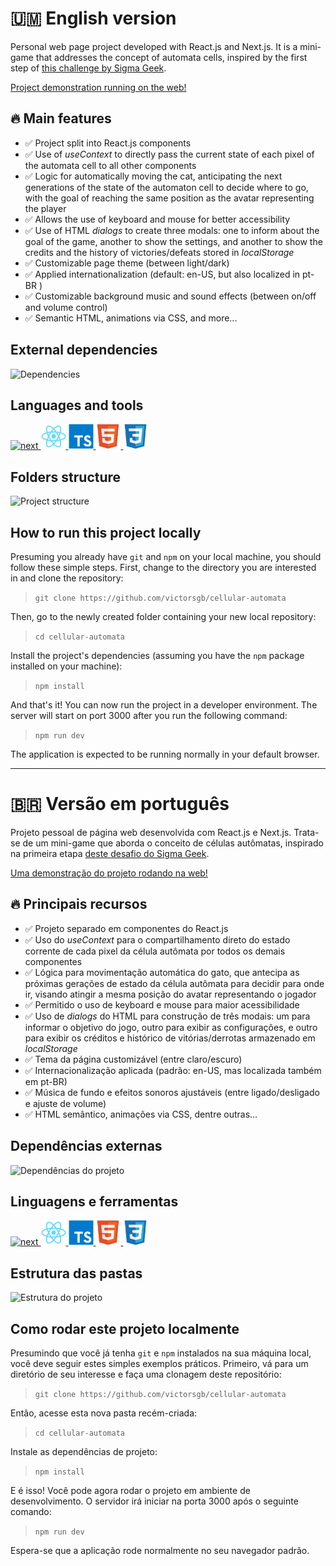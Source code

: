 # 🇺🇲 English version

Personal web page project developed with React.js and Next.js. It is a mini-game that addresses the concept of automata cells, inspired by the first step of  [this challenge by Sigma Geek](https://sigmageek.com/challenge/stone-automata-maze-challenge).

[Project demonstration running on the web!](https://cellular-automata-beryl.vercel.app)

## 🔥 Main features

- ✅ Project split into React.js components
- ✅ Use of *useContext* to directly pass the current state of each pixel of the automata cell to all other components
- ✅ Logic for automatically moving the cat, anticipating the next generations of the state of the automaton cell to decide where to go, with the goal of reaching the same position as the avatar representing the player
- ✅ Allows the use of keyboard and mouse for better accessibility
- ✅ Use of HTML *dialogs* to create three modals: one to inform about the goal of the game, another to show the settings, and another to show the credits and the history of victories/defeats stored in *localStorage*
- ✅ Customizable page theme (between light/dark)
- ✅ Applied internationalization (default: en-US, but also localized in pt- BR )
- ✅ Customizable background music and sound effects (between on/off and volume control)
- ✅ Semantic HTML, animations via CSS, and more...

## External dependencies

![Dependencies](https://victorsgb.github.io/cellular-automata/public/dependencies.png "Dependencies")

## Languages and tools

<p align="left">
  <a href="https://nextjs.org/" target="_blank" rel="noreferrer"> <img src="https://cdn.jsdelivr.net/gh/devicons/devicon/icons/nextjs/nextjs-original-wordmark.svg" alt="next" width="40" height="40"/> </a>
  <a href="https://react.dev/" target="_blank" rel="noreferrer"> <img src="https://raw.githubusercontent.com/devicons/devicon/master/icons/react/react-original.svg" alt="react" width="40" height="40"/> </a> 
  <a href="https://www.typescriptlang.org/" target="_blank" rel="noreferrer"> <img src="https://raw.githubusercontent.com/devicons/devicon/master/icons/typescript/typescript-original.svg" alt="typescript" width="40" height="40"/> </a> 
  <a href="https://developer.mozilla.org/en-US/docs/Web/Html" target="_blank" rel="noreferrer"> <img src="https://raw.githubusercontent.com/devicons/devicon/master/icons/html5/html5-original.svg" alt="html5" width="40" height="40"/> </a>
  <a href="https://developer.mozilla.org/en-US/docs/Web/Css" target="_blank" rel="noreferrer"> <img src="https://raw.githubusercontent.com/devicons/devicon/master/icons/css3/css3-original.svg" alt="css3" width="40" height="40"/> </a>
</p>  

## Folders structure

![Project structure](https://victorsgb.github.io/cellular-automata/public/project_structure.png "Project structure")

## How to run this project locally

Presuming you already have `git` and `npm` on your local machine, you should follow these simple steps. First, change to the directory you are interested in and clone the repository:

> `git clone https://github.com/victorsgb/cellular-automata`

Then, go to the newly created folder containing your new local repository:

> `cd cellular-automata`

Install the project's dependencies (assuming you have the `npm` package installed on your machine):

> `npm install`

And that's it! You can now run the project in a developer environment. The server will start on port 3000 after you run the following command:

> `npm run dev`

The application is expected to be running normally in your default browser.

---

# 🇧🇷 Versão em português

Projeto pessoal de página web desenvolvida com React.js e Next.js. Trata-se de um mini-game que aborda o conceito de células autômatas, inspirado na primeira etapa [deste desafio do Sigma Geek](https://sigmageek.com/challenge/stone-automata-maze-challenge).

[Uma demonstração do projeto rodando na web!](https://cellular-automata-beryl.vercel.app)

## 🔥 Principais recursos

- ✅ Projeto separado em componentes do React.js
- ✅ Uso do *useContext* para o compartilhamento direto do estado corrente de cada pixel da célula autômata por todos os demais componentes
- ✅ Lógica para movimentação automática do gato, que antecipa as próximas gerações de estado da célula autômata para decidir para onde ir, visando atingir a mesma posição do avatar representando o jogador
- ✅ Permitido o uso de keyboard e mouse para maior acessibilidade
- ✅ Uso de *dialogs* do HTML para construção de três modais: um para informar o objetivo do jogo, outro para exibir as configurações, e outro para exibir os créditos e histórico de vitórias/derrotas armazenado em *localStorage*
- ✅ Tema da página customizável (entre claro/escuro)
- ✅ Internacionalização aplicada (padrão: en-US, mas localizada também em pt-BR)
- ✅ Música de fundo e efeitos sonoros ajustáveis (entre ligado/desligado e ajuste de volume)
- ✅ HTML semântico, animações via CSS, dentre outras...

## Dependências externas

![Dependências do projeto](https://victorsgb.github.io/cellular-automata/public/dependencies.png "Dependências do projeto")

## Linguagens e ferramentas

<p align="left">
  <a href="https://nextjs.org/" target="_blank" rel="noreferrer"> <img src="https://cdn.jsdelivr.net/gh/devicons/devicon/icons/nextjs/nextjs-original-wordmark.svg" alt="next" width="40" height="40"/> </a>
  <a href="https://react.dev/" target="_blank" rel="noreferrer"> <img src="https://raw.githubusercontent.com/devicons/devicon/master/icons/react/react-original.svg" alt="react" width="40" height="40"/> </a> 
  <a href="https://www.typescriptlang.org/" target="_blank" rel="noreferrer"> <img src="https://raw.githubusercontent.com/devicons/devicon/master/icons/typescript/typescript-original.svg" alt="typescript" width="40" height="40"/> </a> 
  <a href="https://developer.mozilla.org/en-US/docs/Web/Html" target="_blank" rel="noreferrer"> <img src="https://raw.githubusercontent.com/devicons/devicon/master/icons/html5/html5-original.svg" alt="html5" width="40" height="40"/> </a>
  <a href="https://developer.mozilla.org/en-US/docs/Web/Css" target="_blank" rel="noreferrer"> <img src="https://raw.githubusercontent.com/devicons/devicon/master/icons/css3/css3-original.svg" alt="css3" width="40" height="40"/> </a>
</p>  

## Estrutura das pastas

![Estrutura do projeto](https://victorsgb.github.io/cellular-automata/public/project_structure.png "Estrutura do projeto")

## Como rodar este projeto localmente

Presumindo que você já tenha `git` e `npm` instalados na sua máquina local, você deve seguir estes simples exemplos práticos. Primeiro, vá para um diretório de seu interesse e faça uma clonagem deste repositório:

> `git clone https://github.com/victorsgb/cellular-automata`

Então, acesse esta nova pasta recém-criada:

> `cd cellular-automata`

Instale as dependências de projeto:

> `npm install`

E é isso! Você pode agora rodar o projeto em ambiente de desenvolvimento. O servidor irá iniciar na porta 3000 após o seguinte comando:

> `npm run dev`

Espera-se que a aplicação rode normalmente no seu navegador padrão.
